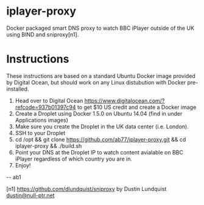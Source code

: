 # iplayer-proxy
Docker packaged smart DNS proxy to watch BBC iPlayer outside of the UK using BIND and sniproxy[n1].

# Instructions
These instructions are based on a standard Ubuntu Docker image provided by Digital Ocean, but should work on any Linux distubution with Docker pre-installed.

1. Head over to Digital Ocean https://www.digitalocean.com/?refcode=937b01397c94 to get $10 US credit and create a Docker image
2. Create a Droplet using Docker 1.5.0 on Ubuntu 14.04 (find in under Applications images)
3. Make sure you create the Droplet in the UK data center (i.e. London).
3. SSH to your Droplet
4. cd /opt && git clone https://github.com/ab77/iplayer-proxy.git && cd iplayer-proxy && ./build.sh
5. Point your DNS at the Droplet IP to watch content avialable on BBC iPlayer regardless of which country you are in.
6. Enjoy!

-- ab1

[n1] https://github.com/dlundquist/sniproxy by Dustin Lundquist <dustin@null-ptr.net>
